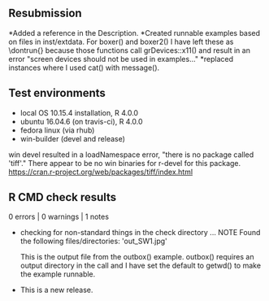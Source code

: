 ## Resubmission
*Added a reference in the Description.
*Created runnable examples based on files in inst/extdata. For boxer() and boxer2() I have left these as \dontrun{} because those functions call grDevices::x11() and result in an error "screen devices should not be used in examples..."
*replaced instances where I used cat() with message().


## Test environments
* local OS 10.15.4 installation, R 4.0.0
* ubuntu 16.04.6 (on travis-ci), R 4.0.0
* fedora linux (via rhub)
* win-builder (devel and release)

win devel resulted in a loadNamespace error, "there is no package called 'tiff'." There appear to be no win binaries for r-devel for this package. https://cran.r-project.org/web/packages/tiff/index.html


## R CMD check results

0 errors | 0 warnings | 1 notes

* checking for non-standard things in the check directory ... NOTE
    Found the following files/directories:
    'out_SW1.jpg'
    
    This is the output file from the outbox() example. outbox() requires an       output directory in the call and I have set the default to getwd() to make     the example runnable.

* This is a new release. 
